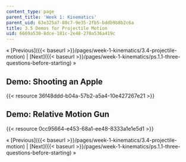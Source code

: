 ```yaml
---
content_type: page
parent_title: 'Week 1: Kinematics'
parent_uid: 63e325a7-80c7-9e35-2fb5-bddb9b8b2c6a
title: 3.5 Demos for Projectile Motion
uid: 6669a530-8dce-181c-2e48-270a536a419c
---
```


« [Previous]({{< baseurl >}}/pages/week-1-kinematics/3.4-projectile-motion) | [Next]({{< baseurl >}}/pages/week-1-kinematics/ps.1.1-three-questions-before-starting) »

Demo: Shooting an Apple
-----------------------

{{< resource 36f48ddd-b04a-57b2-a5a4-10e427267e21 >}}

Demo: Relative Motion Gun
-------------------------

{{< resource 0cc95664-e453-68a1-ee48-8333a1e1e5d1 >}}

« [Previous]({{< baseurl >}}/pages/week-1-kinematics/3.4-projectile-motion) | [Next]({{< baseurl >}}/pages/week-1-kinematics/ps.1.1-three-questions-before-starting) »